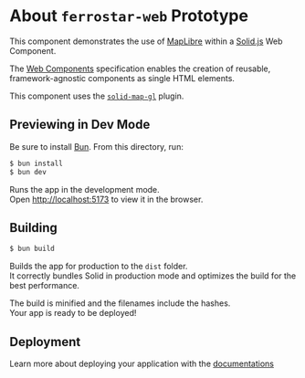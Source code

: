 # About `ferrostar-web` Prototype

This component demonstrates the use of [MapLibre](https://github.com/maplibre/maplibre-gl-js) within a [Solid.js](https://www.solidjs.com/) Web Component.

The [Web Components](https://developer.mozilla.org/en-US/docs/Web/API/Web_Components) specification enables the creation of reusable, framework-agnostic components as single HTML elements.

This component uses the [`solid-map-gl`](https://github.com/GIShub4/solid-map-gl) plugin.

## Previewing in Dev Mode

Be sure to install [Bun](https://bun.sh). From this directory, run:

```bash
$ bun install
$ bun dev
```

Runs the app in the development mode.<br>
Open [http://localhost:5173](http://localhost:5173) to view it in the browser.

## Building

```bash
$ bun build
```

Builds the app for production to the `dist` folder.<br>
It correctly bundles Solid in production mode and optimizes the build for the best performance.

The build is minified and the filenames include the hashes.<br>
Your app is ready to be deployed!

## Deployment

Learn more about deploying your application with the [documentations](https://vitejs.dev/guide/static-deploy.html)
